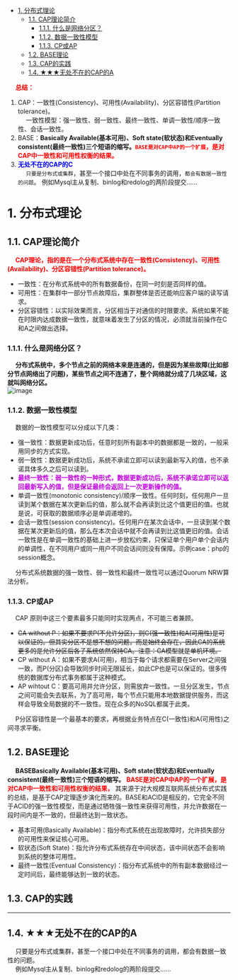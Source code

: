 
<!-- TOC -->

- [1. 分布式理论](#1-分布式理论)
    - [1.1. CAP理论简介](#11-cap理论简介)
        - [1.1.1. 什么是网络分区？](#111-什么是网络分区)
        - [1.1.2. 数据一致性模型](#112-数据一致性模型)
        - [1.1.3. CP或AP](#113-cp或ap)
    - [1.2. BASE理论](#12-base理论)
    - [1.3. CAP的实践](#13-cap的实践)
    - [1.4. ★★★无处不在的CAP的A](#14-★★★无处不在的cap的a)

<!-- /TOC -->

&emsp; **<font color = "red">总结：</font>**  
1. CAP：一致性(Consistency)、可用性(Availability)、分区容错性(Partition tolerance)。  
&emsp; 一致性模型：强一致性、弱一致性、最终一致性、单调一致性/顺序一致性、会话一致性。  
2. BASE：**Basically Available(基本可用)、Soft state(软状态)和Eventually consistent(最终一致性)三个短语的缩写。<font color = "red">`BASE是对CAP中AP的一个扩展`，是对CAP中一致性和可用性权衡的结果。</font>**  
3. **<font color = "blue">无处不在的CAP的C</font>**  
&emsp; `只要是分布式或集群`，甚至一个接口中处在不同事务的调用，`都会有数据一致性的问题`。 例如Mysql主从复制、binlog和redolog的两阶段提交......  

# 1. 分布式理论  
<!-- 
https://mp.weixin.qq.com/s/3i1QA5th4C9GRw17jlovxQ
CAP和BASE理论
https://mp.weixin.qq.com/s/0qelIYKkyNVsM29u-3yH1w
-->

## 1.1. CAP理论简介    
&emsp; **<font color = "red">CAP理论，指的是在一个分布式系统中存在一致性(Consistency)、可用性(Availability)、分区容错性(Partition tolerance)。</font>**  

* 一致性：在分布式系统中的所有数据备份，在同一时刻是否同样的值。
* 可用性：在集群中一部分节点故障后，集群整体是否还能响应客户端的读写请求。
* 分区容错性：以实际效果而言，分区相当于对通信的时限要求。系统如果不能在时限内达成数据一致性，就意味着发生了分区的情况，必须就当前操作在C和A之间做出选择。  

### 1.1.1. 什么是网络分区？  
&emsp; **分布式系统中，多个节点之前的网络本来是连通的，但是因为某些故障(比如部分节点网络出了问题)，某些节点之间不连通了，整个网络就分成了几块区域，这就叫网络分区。**  
![image](http://182.92.69.8:8081/img/microService/theory/theory-1.png)  

### 1.1.2. 数据一致性模型  
&emsp; 数据的一致性模型可以分成以下几类：  

* 强一致性：数据更新成功后，任意时刻所有副本中的数据都是一致的，一般采用同步的方式实现。    
* 弱一致性：数据更新成功后，系统不承诺立即可以读到最新写入的值，也不承诺具体多久之后可以读到。    
* **<font color = "clime">最终一致性：弱一致性的一种形式，数据更新成功后，系统不承诺立即可以返回最新写入的值，但是保证最终会返回上一次更新操作的值。</font>**  
* 单调一致性(monotonic consistency)/顺序一致性。任何时刻，任何用户一旦读到某个数据在某次更新后的值，那么就不会再读到比这个值更旧的值。也就是说，可获取的数据顺序必是单调递增的。
* 会话一致性(session consistency)。任何用户在某次会话中，一旦读到某个数据在某次更新后的值，那么在本次会话中就不会再读到比这值更旧的值。会话一致性是在单调一致性的基础上进一步放松约束，只保证单个用户单个会话内的单调性，在不同用户或同一用户不同会话间则没有保障。示例case：php的session概念。

&emsp; 分布式系统数据的强一致性、弱一致性和最终一致性可以通过Quorum NRW算法分析。  

### 1.1.3. CP或AP
&emsp; CAP 原则中这三个要素最多只能同时实现两点，不可能三者兼顾。  

* ~~CA without P：如果不要求P(不允许分区)，则C(强一致性)和A(可用性)是可以保证的。但其实分区不是想不想的问题，而是始终会存在，因此CA的系统更多的是允许分区后各子系统依然保持CA。注意：CA模型就是单机环境。~~  
* CP without A：如果不要求A(可用)，相当于每个请求都需要在Server之间强一致，而P(分区)会导致同步时间无限延长，如此CP也是可以保证的。很多传统的数据库分布式事务都属于这种模式。  
* AP wihtout C：要高可用并允许分区，则需放弃一致性。一旦分区发生，节点之间可能会失去联系，为了高可用，每个节点只能用本地数据提供服务，而这样会导致全局数据的不一致性。现在众多的NoSQL都属于此类。   

&emsp; P分区容错性是一个最基本的要求，再根据业务特点在C(一致性)和A(可用性)之间寻求平衡。 

## 1.2. BASE理论  
&emsp; **BASEBasically Available(基本可用)、Soft state(软状态)和Eventually consistent(最终一致性)三个短语的缩写。** **<font color = "red">BASE是对CAP中AP的一个扩展，是对CAP中一致性和可用性权衡的结果，</font>** 其来源于对大规模互联网系统分布式实践的总结，是基于CAP定理逐步演化而来的。BASE和ACID是相反的，它完全不同于ACID的强一致性模型，而是通过牺牲强一致性来获得可用性，并允许数据在一段时间内是不一致的，但最终达到一致状态。  

* 基本可用(Basically Available)：指分布式系统在出现故障时，允许损失部分的可用性来保证核心可用。
* 软状态(Soft State)：指允许分布式系统存在中间状态，该中间状态不会影响到系统的整体可用性。
* 最终一致性(Eventual Consistency)：指分布式系统中的所有副本数据经过一定时间后，最终能够达到一致的状态。

## 1.3. CAP的实践  
<!-- 
一文搞懂注册中心 zookeeper 和 eureka 中的CP和 AP 
https://mp.weixin.qq.com/s/DrSXZK-sXmdXHYBcnbEDhQ
ZooKeeper是按照CP原则构建的,不适合做Service服务发现
https://blog.csdn.net/paincupid/article/details/80610441
-->


-----------------------

## 1.4. ★★★无处不在的CAP的A  
&emsp; 只要是分布式或集群，甚至一个接口中处在不同事务的调用，都会有数据一致性的问题。  
&emsp; 例如Mysql主从复制、binlog和redolog的两阶段提交......
